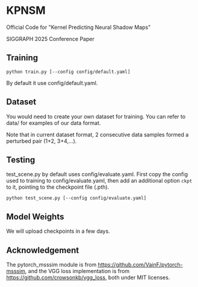 # KPNSM
Official Code for "Kernel Predicting Neural Shadow Maps"

SIGGRAPH 2025 Conference Paper

## Training
```
python train.py [--config config/default.yaml]
```
By default it use config/default.yaml.

## Dataset

You would need to create your own dataset for training. You can refer to data/ for examples of our data format.

Note that in current dataset format, 2 consecutive data samples formed a perturbed pair (1+2, 3+4,...).

## Testing
test_scene.py by default uses config/evaluate.yaml.
First copy the config used to training to config/evaluate.yaml, then add an additional option `ckpt` to it, pointing to the checkpoint file (.pth).
```
python test_scene.py [--config config/evaluate.yaml]
```

## Model Weights
We will upload checkpoints in a few days.

## Acknowledgement
The pytorch_msssim module is from https://github.com/VainF/pytorch-msssim, and the VGG loss implementation is from https://github.com/crowsonkb/vgg_loss, both under MIT licenses.
